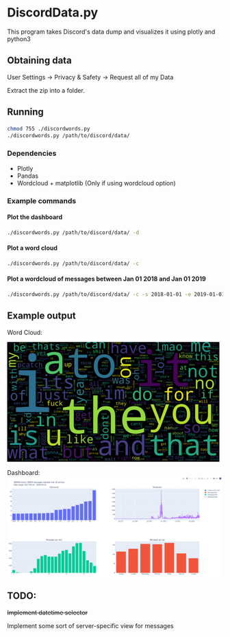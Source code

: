 # DiscordData.py
This program takes Discord's data dump and visualizes it using plotly and python3

## Obtaining data
User Settings -> Privacy & Safety -> Request all of my Data

Extract the zip into a folder.

## Running
```bash
chmod 755 ./discordwords.py
./discordwords.py /path/to/discord/data/
```

### Dependencies
* Plotly
* Pandas
* Wordcloud + matplotlib (Only if using wordcloud option)


### Example commands

#### Plot the dashboard
```bash
./discordwords.py /path/to/discord/data/ -d
```

#### Plot a word cloud
```bash
./discordwords.py /path/to/discord/data/ -c
```

#### Plot a wordcloud of messages between Jan 01 2018 and Jan 01 2019
```bash
./discordwords.py /path/to/discord/data/ -c -s 2018-01-01 -e 2019-01-01
```

## Example output
Word Cloud:

![Word Cloud Output](./screenshots/wordcloud.png)

Dashboard:
![Bar Chart Output](./screenshots/dashboard.png)


## TODO:
~~Implement datetime selector~~

Implement some sort of server-specific view for messages
